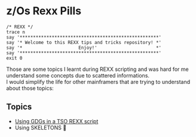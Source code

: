 # z/Os Rexx Pills

``` REXX
/* REXX */
trace n
say '****************************************************'
say '* Welcome to this REXX tips and tricks repository! *'
say '*                     Enjoy!'                      *'
say '****************************************************'
exit 0
``` 

Those are some topics I learnt during REXX scripting and was hard for me understand some concepts due to scattered informations.  
I would simplify the life for other mainframers that are trying to understand about those topics:  

## Topics
- [Using GDGs in a TSO REXX script](/GDGs/)
- Using SKELETONS :construction:
